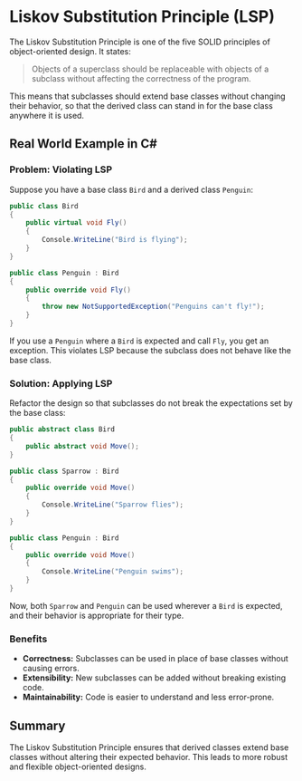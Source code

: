 # Liskov Substitution Principle (LSP)

The Liskov Substitution Principle is one of the five SOLID principles of object-oriented design. It states:

> Objects of a superclass should be replaceable with objects of a subclass without affecting the correctness of the program.

This means that subclasses should extend base classes without changing their behavior, so that the derived class can stand in for the base class anywhere it is used.

## Real World Example in C#

### Problem: Violating LSP

Suppose you have a base class `Bird` and a derived class `Penguin`:

```csharp
public class Bird
{
    public virtual void Fly()
    {
        Console.WriteLine("Bird is flying");
    }
}

public class Penguin : Bird
{
    public override void Fly()
    {
        throw new NotSupportedException("Penguins can't fly!");
    }
}
```

If you use a `Penguin` where a `Bird` is expected and call `Fly`, you get an exception. This violates LSP because the subclass does not behave like the base class.

### Solution: Applying LSP

Refactor the design so that subclasses do not break the expectations set by the base class:

```csharp
public abstract class Bird
{
    public abstract void Move();
}

public class Sparrow : Bird
{
    public override void Move()
    {
        Console.WriteLine("Sparrow flies");
    }
}

public class Penguin : Bird
{
    public override void Move()
    {
        Console.WriteLine("Penguin swims");
    }
}
```

Now, both `Sparrow` and `Penguin` can be used wherever a `Bird` is expected, and their behavior is appropriate for their type.

### Benefits

- **Correctness:** Subclasses can be used in place of base classes without causing errors.
- **Extensibility:** New subclasses can be added without breaking existing code.
- **Maintainability:** Code is easier to understand and less error-prone.

## Summary

The Liskov Substitution Principle ensures that derived classes extend base classes without altering their expected behavior. This leads to more robust and flexible object-oriented designs.
